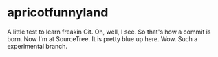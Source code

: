 # apricotfunnyland
A little test to learn freakin Git.
Oh, well, I see. So that's how a commit is born.
Now I'm at SourceTree. It is pretty blue up here.
Wow. Such a experimental branch.
